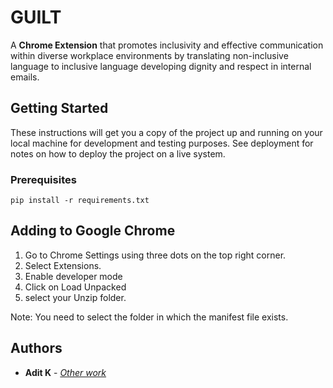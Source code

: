 # GUILT

A **Chrome Extension** that promotes inclusivity and effective communication within diverse workplace environments by translating non-inclusive language to inclusive language developing dignity and respect in internal emails. 

## Getting Started

These instructions will get you a copy of the project up and running on your local machine for development and testing purposes. See deployment for notes on how to deploy the project on a live system.

### Prerequisites

```
pip install -r requirements.txt
```
## Adding to Google Chrome

1) Go to Chrome Settings using three dots on the top right corner.
2) Select Extensions.
3) Enable developer mode
4) Click on Load Unpacked
5)  select your Unzip folder.

Note: You need to select the folder in which the manifest file exists. 


## Authors

* **Adit K** - [*Other work*](https://github.com/BTW-AAK)
